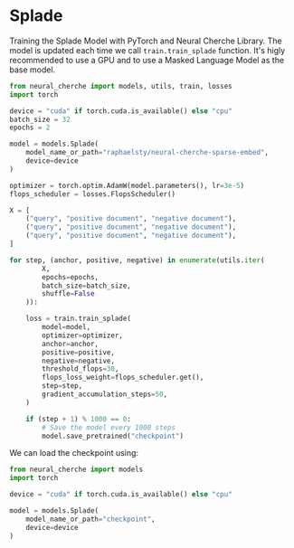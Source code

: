 # Splade

Training the Splade Model with PyTorch and Neural Cherche Library. The model is updated
each time we call `train.train_splade` function. It's higly recommended to use a GPU
and to use a Masked Language Model as the base model.

```python
from neural_cherche import models, utils, train, losses
import torch

device = "cuda" if torch.cuda.is_available() else "cpu"
batch_size = 32
epochs = 2

model = models.Splade(
    model_name_or_path="raphaelsty/neural-cherche-sparse-embed",
    device=device
)

optimizer = torch.optim.AdamW(model.parameters(), lr=3e-5)
flops_scheduler = losses.FlopsScheduler()

X = [
    ("query", "positive document", "negative document"),
    ("query", "positive document", "negative document"),
    ("query", "positive document", "negative document"),
]

for step, (anchor, positive, negative) in enumerate(utils.iter(
        X,
        epochs=epochs,
        batch_size=batch_size,
        shuffle=False
    )):

    loss = train.train_splade(
        model=model,
        optimizer=optimizer,
        anchor=anchor,
        positive=positive,
        negative=negative,
        threshold_flops=30,
        flops_loss_weight=flops_scheduler.get(),
        step=step,
        gradient_accumulation_steps=50,
    )

    if (step + 1) % 1000 == 0:
        # Save the model every 1000 steps
        model.save_pretrained("checkpoint")
```

We can load the checkpoint using:

```python
from neural_cherche import models
import torch

device = "cuda" if torch.cuda.is_available() else "cpu"

model = models.Splade(
    model_name_or_path="checkpoint",
    device=device
)
```